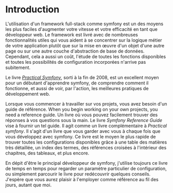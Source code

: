 ﻿Introduction
============

L'utilisation d'un framework full-stack comme symfony est un des moyens les plus faciles
d'augmenter votre vitesse et votre efficacité en tant que développeur web. Le framework est
livré avec de nombreuses fonctionnalités utiles qui vous aident à se concentrer sur la logique
métier de votre application plutôt que sur la mise en œuvre d'un objet d'une autre
page ou sur une autre couche d'abstraction de base de données. Cependant, cela a aussi
un coût, l'étude de toutes les fonctions disponibles et toutes les possibilités de
configuration incorporées n'arrive pas subitement.

Le livre [*Practical Symfony*](http://www.symfony-project.org/jobeet/),
sorti à la fin de 2008, est un excellent moyen pour un débutant d'apprendre symfony,
de comprendre comment il fonctionne, et aussi de voir, par l'action, les meilleures pratiques de développement
web.

Lorsque vous commencer à travailler sur vos projets, vous avez besoin d'un guide de référence.
When you begin working on your own projects, you need a reference guide. Un
livre où vous pouvez facilement trouver des réponses à vos questions sous la main.
Le livre *Symfony Reference Guide* vise à fournir un tel guide. Il agit comme un
livre complémentaire à *Practical symfony*. Il s'agit d'un livre que vous garder avec
vous à chaque fois que vous développez avec symfony. Ce livre est le moyen le plus rapide de trouver
toutes les configurations disponibles grâce à une table des matières très détaillée, un
index des termes, des références croisées à l'intérieur des chapitres, des tableaux, et plus encore.

En dépit d'être le principal développeur de symfony, j'utilise toujours ce livre de temps
en temps pour regarder un paramètre particulier de configuration, ou simplement parcourir le
livre pour redécouvrir quelques conseils. J'espère que vous aurez plaisir à l'employer comme
référence au fil des jours, autant que moi.
